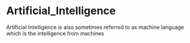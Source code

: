 # Artificial_Intelligence
Artificial Intelligence is also sometimes referred to as machine language which is the intelligence from machines
